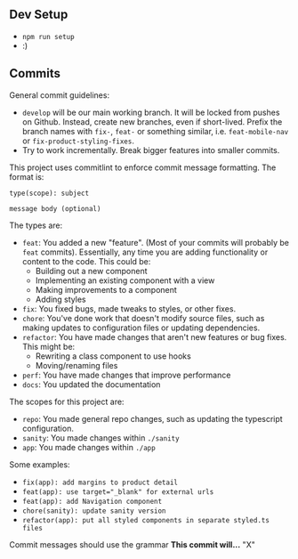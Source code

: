 ## Dev Setup

- `npm run setup`
- :)

## Commits

General commit guidelines:

- `develop` will be our main working branch. It will be locked from pushes on Github. Instead, create new branches, even if short-lived. Prefix the branch names with `fix-`, `feat-` or something similar, i.e. `feat-mobile-nav` or `fix-product-styling-fixes`.
- Try to work incrementally. Break bigger features into smaller commits.

This project uses commitlint to enforce commit message formatting. The format is:

```
type(scope): subject

message body (optional)
```

The types are:

- `feat`: You added a new "feature". (Most of your commits will probably be `feat` commits). Essentially, any time you are adding functionality or content to the code. This could be:
  - Building out a new component
  - Implementing an existing component with a view
  - Making improvements to a component
  - Adding styles
- `fix`: You fixed bugs, made tweaks to styles, or other fixes.
- `chore`: You've done work that doesn't modify source files, such as making updates to configuration files or updating dependencies.
- `refactor`: You have made changes that aren't new features or bug fixes. This might be:
  - Rewriting a class component to use hooks
  - Moving/renaming files
- `perf`: You have made changes that improve performance
- `docs`: You updated the documentation

The scopes for this project are:

- `repo`: You made general repo changes, such as updating the typescript configuration.
- `sanity`: You made changes within `./sanity`
- `app`: You made changes within `./app`

Some examples:

- `fix(app): add margins to product detail`
- `feat(app): use target="_blank" for external urls`
- `feat(app): add Navigation component`
- `chore(sanity): update sanity version`
- `refactor(app): put all styled components in separate styled.ts files`

Commit messages should use the grammar **This commit will...** "X"
